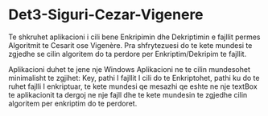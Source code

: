 # Det3-Siguri-Cezar-Vigenere

Te shkruhet aplikacioni i cili bene Enkripimin dhe Dekriptimin e fajllit permes Algoritmit te Cesarit ose Vigenère. Pra shfrytezuesi do te kete mundesi te zgjedhe se cilin algoritem do ta perdore per Enkriptim/Dekripim te fajllit.

Aplikacioni duhet te jene nje Windows Aplikacioni ne te cilin mundesohet minimalisht te zgjihet: Key, pathi I fajllit I cili do te Enkriptohet, pathi ku do te ruhet fajlli I enkriptuar, te kete mundesi qe mesazhi qe eshte ne nje textBox te aplikacionit ta dergoj ne nje fajll dhe te kete mundesin te zgjedhe cilin algoritem per enkriptim do te perdoret.
